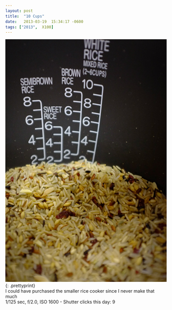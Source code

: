 ```yaml
---
layout: post
title:  "10 Cups"
date:   2013-03-19  15:34:17 -0600
tags: ["2013",  X100]
---
```

![:title](/images/2013/2013_0319_DSCF0684.jpg)
{: .prettyprint}  
I could have purchased the smaller rice cooker since I never make that much  
1/125 sec, f/2.0, ISO 1600 - Shutter clicks this day: 9